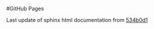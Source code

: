 #GitHub Pages

Last update of sphinx html documentation from [534b0d1](https://github.com/gdsfactory/gdsfactory/tree/534b0d1503209548c6fdd59f3d36e4a8347c4275)
